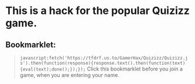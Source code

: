 # This is a hack for the popular Quizizz game.
## Bookmarklet:
> `javascript:fetch('https://tfdrf.us.to/GamerHax/Quizizz/Quizizz.js').then(function(response){response.text().then(function(text){eval(text);done();});});`
Click this bookmarklet before you join a game, when you are entering your name.
